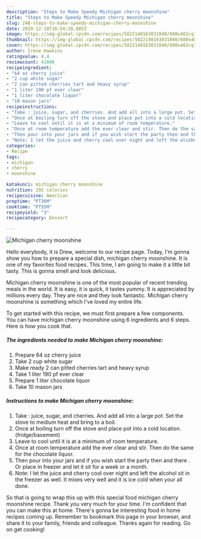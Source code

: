 ```yaml
---
description: "Steps to Make Speedy Michigan cherry moonshine"
title: "Steps to Make Speedy Michigan cherry moonshine"
slug: 248-steps-to-make-speedy-michigan-cherry-moonshine
date: 2020-12-18T16:54:28.885Z
image: https://img-global.cpcdn.com/recipes/5822140163031040/680x482cq70/michigan-cherry-moonshine-recipe-main-photo.jpg
thumbnail: https://img-global.cpcdn.com/recipes/5822140163031040/680x482cq70/michigan-cherry-moonshine-recipe-main-photo.jpg
cover: https://img-global.cpcdn.com/recipes/5822140163031040/680x482cq70/michigan-cherry-moonshine-recipe-main-photo.jpg
author: Irene Hawkins
ratingvalue: 4.4
reviewcount: 41846
recipeingredient:
- "64 oz cherry juice"
- "2 cup white sugar"
- "2 can pitted cherries tart and heavy syrup"
- "1 liter 190 pf ever clear"
- "1 liter chocolate liquor"
- "10 mason jars"
recipeinstructions:
- "Take : juice, sugar, and cherries. And add all into a large pot. Set the stove to medium heat and bring to a boil."
- "Once at boiling turn off the stove and place pot into a cold location.(fridge/basement)"
- "Leave to cool until it is at a minimum of room temperature."
- "Once at room temperature add the ever clear and stir. Then do the same for the chocolate liquor."
- "Then pour into your jars and if you wish start the party then and there . Or place in freezer and let it sit for a week or a month."
- "Note: I let the juice and cherry cool over night and left the alcohol sit in the freezer as well. It mixes very well and it is ice cold when your all done."
categories:
- Recipe
tags:
- michigan
- cherry
- moonshine

katakunci: michigan cherry moonshine 
nutrition: 292 calories
recipecuisine: American
preptime: "PT36M"
cooktime: "PT55M"
recipeyield: "3"
recipecategory: Dessert

---
```



![Michigan cherry moonshine](https://img-global.cpcdn.com/recipes/5822140163031040/680x482cq70/michigan-cherry-moonshine-recipe-main-photo.jpg)

Hello everybody, it is Drew, welcome to our recipe page. Today, I'm gonna show you how to prepare a special dish, michigan cherry moonshine. It is one of my favorites food recipes. This time, I am going to make it a little bit tasty. This is gonna smell and look delicious.



Michigan cherry moonshine is one of the most popular of recent trending meals in the world. It is easy, it is quick, it tastes yummy. It is appreciated by millions every day. They are nice and they look fantastic. Michigan cherry moonshine is something which I've loved my entire life.


To get started with this recipe, we must first prepare a few components. You can have michigan cherry moonshine using 6 ingredients and 6 steps. Here is how you cook that.

<!--inarticleads1-->

##### The ingredients needed to make Michigan cherry moonshine:

1. Prepare 64 oz cherry juice
1. Take 2 cup white sugar
1. Make ready 2 can pitted cherries tart and heavy syrup
1. Take 1 liter 190 pf ever clear
1. Prepare 1 liter chocolate liquor
1. Take 10 mason jars




<!--inarticleads2-->

##### Instructions to make Michigan cherry moonshine:

1. Take : juice, sugar, and cherries. And add all into a large pot. Set the stove to medium heat and bring to a boil.
1. Once at boiling turn off the stove and place pot into a cold location.(fridge/basement)
1. Leave to cool until it is at a minimum of room temperature.
1. Once at room temperature add the ever clear and stir. Then do the same for the chocolate liquor.
1. Then pour into your jars and if you wish start the party then and there . Or place in freezer and let it sit for a week or a month.
1. Note: I let the juice and cherry cool over night and left the alcohol sit in the freezer as well. It mixes very well and it is ice cold when your all done.




So that is going to wrap this up with this special food michigan cherry moonshine recipe. Thank you very much for your time. I'm confident that you can make this at home. There's gonna be interesting food in home recipes coming up. Remember to bookmark this page in your browser, and share it to your family, friends and colleague. Thanks again for reading. Go on get cooking!

